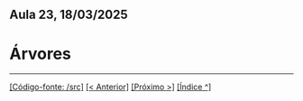 ## Aula 23,  18/03/2025

# Árvores 

___
[[Código-fonte: /src]](./src)   [[< Anterior]](../aula22/aula22.md) [[Próximo >]](../aula24/aula24.md) [[Índice ^]](../index.md)


